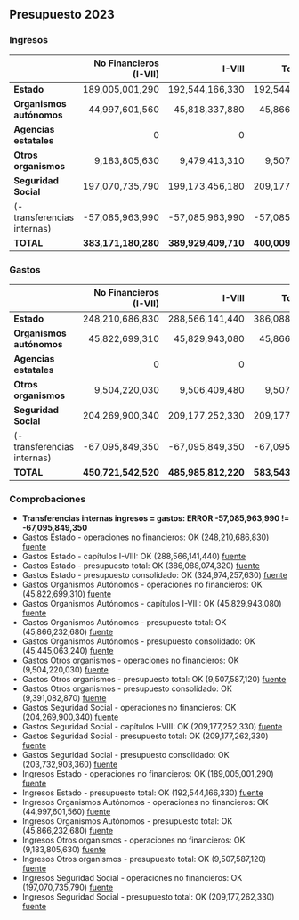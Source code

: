 ## Presupuesto 2023

### Ingresos

|                             | No Financieros (I-VII) | I-VIII | Total (I-IX) | Consolidado |
| :-------------------------- | ---------------------: | -----: | -----------: | ----------: |
| **Estado**                  | 189,005,001,290|192,544,166,330|192,544,166,330|191,751,444,690
| **Organismos autónomos**    | 44,997,601,560|45,818,337,880|45,866,232,680|41,776,508,380
| **Agencias estatales**      | 0|0|0|0
| **Otros organismos**        | 9,183,805,630|9,479,413,310|9,507,587,120|1,177,564,450
| **Seguridad Social**        | 197,070,735,790|199,173,456,180|209,177,262,330|165,303,766,950
| (- transferencias internas) | -57,085,963,990|-57,085,963,990|-57,085,963,990|
| **TOTAL**                   | **383,171,180,280**|**389,929,409,710**|**400,009,284,470**|**400,009,284,470**

### Gastos

|                             | No Financieros (I-VII) | I-VIII | Total (I-IX) | Consolidado |
| :-------------------------- |----------------------: | -----: | -----------: | ----------: |
| **Estado**                  | 248,210,686,830|288,566,141,440|386,088,074,320|324,974,257,630
| **Organismos autónomos**    | 45,822,699,310|45,829,943,080|45,866,232,680|45,445,063,240
| **Agencias estatales**      | 0|0|0|0
| **Otros organismos**        | 9,504,220,030|9,506,409,480|9,507,587,120|9,391,082,870
| **Seguridad Social**        | 204,269,900,340|209,177,252,330|209,177,262,330|203,732,903,360
| (- transferencias internas) | -67,095,849,350|-67,095,849,350|-67,095,849,350|
| **TOTAL**                   | **450,721,542,520**|**485,985,812,220**|**583,543,307,100**|**583,543,307,100**

### Comprobaciones

 * **Transferencias internas ingresos = gastos: ERROR -57,085,963,990 != -67,095,849,350**
 * Gastos Estado - operaciones no financieros: OK (248,210,686,830)   [fuente](http://www.sepg.pap.minhap.gob.es/Presup/PGE2023Ley/MaestroDocumentos/PGE-ROM/doc/HTM/N_23_E_R_6_2_801_1_3.HTM)
 * Gastos Estado - capítulos I-VIII: OK (288,566,141,440)   [fuente](http://www.sepg.pap.minhap.gob.es/Presup/PGE2023Ley/MaestroDocumentos/PGE-ROM/doc/HTM/N_23_E_R_6_2_801_1_3.HTM)
 * Gastos Estado - presupuesto total: OK (386,088,074,320)   [fuente](http://www.sepg.pap.minhap.gob.es/Presup/PGE2023Ley/MaestroDocumentos/PGE-ROM/doc/HTM/N_23_E_R_6_2_801_1_3.HTM)
 * Gastos Estado - presupuesto consolidado: OK (324,974,257,630)   [fuente](http://www.sepg.pap.minhap.gob.es/Presup/PGE2023Ley/MaestroDocumentos/PGE-ROM/doc/HTM/N_23_E_R_6_2_801_1_3.HTM)
 * Gastos Organismos Autónomos - operaciones no financieros: OK (45,822,699,310)   [fuente](http://www.sepg.pap.minhap.gob.es/Presup/PGE2023Ley/MaestroDocumentos/PGE-ROM/doc/HTM/N_23_E_R_6_2_802_1_3.HTM)
 * Gastos Organismos Autónomos - capítulos I-VIII: OK (45,829,943,080)   [fuente](http://www.sepg.pap.minhap.gob.es/Presup/PGE2023Ley/MaestroDocumentos/PGE-ROM/doc/HTM/N_23_E_R_6_2_802_1_3.HTM)
 * Gastos Organismos Autónomos - presupuesto total: OK (45,866,232,680)   [fuente](http://www.sepg.pap.minhap.gob.es/Presup/PGE2023Ley/MaestroDocumentos/PGE-ROM/doc/HTM/N_23_E_R_6_2_802_1_3.HTM)
 * Gastos Organismos Autónomos - presupuesto consolidado: OK (45,445,063,240)   [fuente](http://www.sepg.pap.minhap.gob.es/Presup/PGE2023Ley/MaestroDocumentos/PGE-ROM/doc/HTM/N_23_E_R_6_2_802_1_3.HTM)
 * Gastos Otros organismos - operaciones no financieros: OK (9,504,220,030)   [fuente](http://www.sepg.pap.minhap.gob.es/Presup/PGE2023Ley/MaestroDocumentos/PGE-ROM/doc/HTM/N_23_E_R_6_2_803_1_3.HTM)
 * Gastos Otros organismos - presupuesto total: OK (9,507,587,120)   [fuente](http://www.sepg.pap.minhap.gob.es/Presup/PGE2023Ley/MaestroDocumentos/PGE-ROM/doc/HTM/N_23_E_R_6_2_803_1_3.HTM)
 * Gastos Otros organismos - presupuesto consolidado: OK (9,391,082,870)   [fuente](http://www.sepg.pap.minhap.gob.es/Presup/PGE2023Ley/MaestroDocumentos/PGE-ROM/doc/HTM/N_23_E_R_6_2_803_1_3.HTM)
 * Gastos Seguridad Social - operaciones no financieros: OK (204,269,900,340)   [fuente](http://www.sepg.pap.minhap.gob.es/Presup/PGE2023Ley/MaestroDocumentos/PGE-ROM/doc/HTM/N_23_E_R_6_2_805_1_3.HTM)
 * Gastos Seguridad Social - capítulos I-VIII: OK (209,177,252,330)   [fuente](http://www.sepg.pap.minhap.gob.es/Presup/PGE2023Ley/MaestroDocumentos/PGE-ROM/doc/HTM/N_23_E_R_6_2_805_1_3.HTM)
 * Gastos Seguridad Social - presupuesto total: OK (209,177,262,330)   [fuente](http://www.sepg.pap.minhap.gob.es/Presup/PGE2023Ley/MaestroDocumentos/PGE-ROM/doc/HTM/N_23_E_R_6_2_805_1_3.HTM)
 * Gastos Seguridad Social - presupuesto consolidado: OK (203,732,903,360)   [fuente](http://www.sepg.pap.minhap.gob.es/Presup/PGE2023Ley/MaestroDocumentos/PGE-ROM/doc/HTM/N_23_E_R_6_2_805_1_3.HTM)
 * Ingresos Estado - operaciones no financieros: OK (189,005,001,290)   [fuente](http://www.sepg.pap.minhap.gob.es/Presup/PGE2023Ley/MaestroDocumentos/PGE-ROM/doc/HTM/N_23_E_R_6_1_101_1_5_1.HTM)
 * Ingresos Estado - presupuesto total: OK (192,544,166,330)   [fuente](http://www.sepg.pap.minhap.gob.es/Presup/PGE2023Ley/MaestroDocumentos/PGE-ROM/doc/HTM/N_23_E_R_6_1_101_1_5_1.HTM)
 * Ingresos Organismos Autónomos - operaciones no financieros: OK (44,997,601,560)   [fuente](http://www.sepg.pap.minhap.gob.es/Presup/PGE2023Ley/MaestroDocumentos/PGE-ROM/doc/HTM/N_23_E_R_6_1_102_1_4_1.HTM)
 * Ingresos Organismos Autónomos - presupuesto total: OK (45,866,232,680)   [fuente](http://www.sepg.pap.minhap.gob.es/Presup/PGE2023Ley/MaestroDocumentos/PGE-ROM/doc/HTM/N_23_E_R_6_1_102_1_4_1.HTM)
 * Ingresos Otros organismos - operaciones no financieros: OK (9,183,805,630)   [fuente](http://www.sepg.pap.minhap.gob.es/Presup/PGE2023Ley/MaestroDocumentos/PGE-ROM/doc/HTM/N_23_E_R_6_1_103_1_4_1.HTM)
 * Ingresos Otros organismos - presupuesto total: OK (9,507,587,120)   [fuente](http://www.sepg.pap.minhap.gob.es/Presup/PGE2023Ley/MaestroDocumentos/PGE-ROM/doc/HTM/N_23_E_R_6_1_103_1_4_1.HTM)
 * Ingresos Seguridad Social - operaciones no financieros: OK (197,070,735,790)   [fuente](http://www.sepg.pap.minhap.gob.es/Presup/PGE2023Ley/MaestroDocumentos/PGE-ROM/doc/HTM/N_23_E_R_6_1_105_1_5_1.HTM)
 * Ingresos Seguridad Social - presupuesto total: OK (209,177,262,330)   [fuente](http://www.sepg.pap.minhap.gob.es/Presup/PGE2023Ley/MaestroDocumentos/PGE-ROM/doc/HTM/N_23_E_R_6_1_105_1_5_1.HTM)
